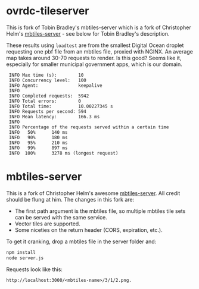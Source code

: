ovrdc-tileserver
==============

This is fork of Tobin Bradley's mbtiles-server which is a fork of Christopher Helm's [mbtiles-server](https://github.com/chelm/mbtiles-server) - see below for Tobin Bradley's description. 

These results using ```loadtest``` are from the smallest Digital Ocean droplet requesting one pbf file from an mbtiles file, proxied with NGINX. An average map takes around 30-70 requests to render. Is this good? Seems like it, especially for smaller municipal government apps, which is our domain.

```
 INFO Max time (s):        10
 INFO Concurrency level:   100
 INFO Agent:               keepalive
 INFO 
 INFO Completed requests:  5942
 INFO Total errors:        0
 INFO Total time:          10.00227345 s
 INFO Requests per second: 594
 INFO Mean latency:        166.3 ms
 INFO 
 INFO Percentage of the requests served within a certain time
 INFO   50%      140 ms
 INFO   90%      180 ms
 INFO   95%      210 ms
 INFO   99%      897 ms
 INFO  100%      3278 ms (longest request)

```

mbtiles-server
==============

This is a fork of Christopher Helm's awesome [mbtiles-server](https://github.com/chelm/mbtiles-server). All credit should be flung at him. The changes in this fork are:

* The first path argument is the mbtiles file, so multiple mbtiles tile sets can be served with the same service.
* Vector tiles are supported.
* Some niceties on the return header (CORS, expiration, etc.).

To get it cranking, drop a mbtiles file in the server folder and:

``` bash
npm install
node server.js
```

Requests look like this:

``` text
http://localhost:3000/<mbtiles-name>/3/1/2.png.
```
